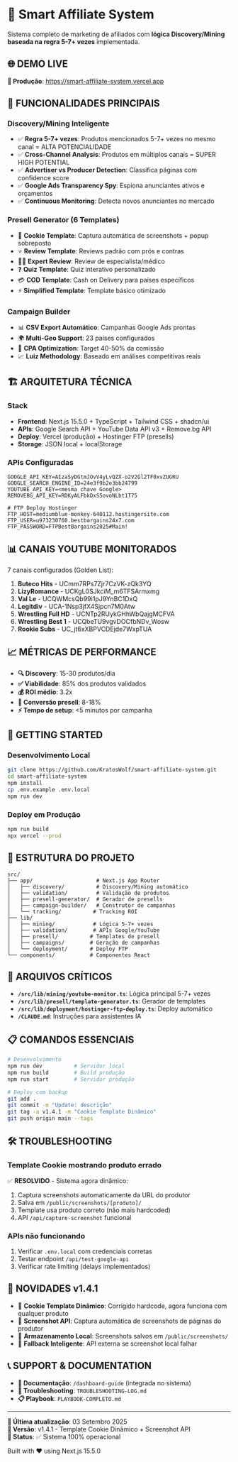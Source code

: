 # 🚀 Smart Affiliate System

Sistema completo de marketing de afiliados com **lógica Discovery/Mining baseada na regra 5-7+ vezes** implementada.

## 🌐 **DEMO LIVE**

**🔗 Produção**: https://smart-affiliate-system.vercel.app

## 🎯 **FUNCIONALIDADES PRINCIPAIS**

### **Discovery/Mining Inteligente**
- ✅ **Regra 5-7+ vezes**: Produtos mencionados 5-7+ vezes no mesmo canal = ALTA POTENCIALIDADE
- ✅ **Cross-Channel Analysis**: Produtos em múltiplos canais = SUPER HIGH POTENTIAL
- ✅ **Advertiser vs Producer Detection**: Classifica páginas com confidence score
- ✅ **Google Ads Transparency Spy**: Espiona anunciantes ativos e orçamentos
- ✅ **Continuous Monitoring**: Detecta novos anunciantes no mercado

### **Presell Generator (6 Templates)**
- 🍪 **Cookie Template**: Captura automática de screenshots + popup sobreposto
- ⭐ **Review Template**: Reviews padrão com prós e contras
- 👨‍⚕️ **Expert Review**: Review de especialista/médico
- ❓ **Quiz Template**: Quiz interativo personalizado
- 💳 **COD Template**: Cash on Delivery para países específicos
- ⚡ **Simplified Template**: Template básico otimizado

### **Campaign Builder**
- 📊 **CSV Export Automático**: Campanhas Google Ads prontas
- 🌍 **Multi-Geo Support**: 23 países configurados
- 🎯 **CPA Optimization**: Target 40-50% da comissão
- 📈 **Luiz Methodology**: Baseado em análises competitivas reais

## 🏗️ **ARQUITETURA TÉCNICA**

### **Stack**
- **Frontend**: Next.js 15.5.0 + TypeScript + Tailwind CSS + shadcn/ui
- **APIs**: Google Search API + YouTube Data API v3 + Remove.bg API
- **Deploy**: Vercel (produção) + Hostinger FTP (presells)
- **Storage**: JSON local + localStorage

### **APIs Configuradas**
```env
GOOGLE_API_KEY=AIzaSyDGtmJOvV4yLvQZX-o2V2Gl2TF0xvZUGRU
GOOGLE_SEARCH_ENGINE_ID=24e3f9b2e3bb24799
YOUTUBE_API_KEY=<mesma chave Google>
REMOVEBG_API_KEY=RDKyALFbkDxS5ovoNLbt1T75

# FTP Deploy Hostinger
FTP_HOST=mediumblue-monkey-640112.hostingersite.com
FTP_USER=u973230760.bestbargains24x7.com
FTP_PASSWORD=FTPBestBargains2025#Main!
```

## 📊 **CANAIS YOUTUBE MONITORADOS**

7 canais configurados (Golden List):
1. **Buteco Hits** - UCmm7RPs7Zjr7CzVK-zQk3YQ
2. **LizyRomance** - UCKgL0SJkciM_m6TFSArmxmg  
3. **Val Le** - UCQWMcsQb99i1pJ9YnBC1DxQ
4. **Legitdiv** - UCA-1Nsp3jfX4Sjpcn7M0Atw
5. **Wrestling Full HD** - UCNTp2RUykGHhWbQajgMCFVA
6. **Wrestling Best 1** - UCQbeTU9vgvDOCfbNDv_Wosw
7. **Rookie Subs** - UC_jt6xXBPVCDEjde7WxpTUA

## 📈 **MÉTRICAS DE PERFORMANCE**

- **🔍 Discovery**: 15-30 produtos/dia
- **✅ Viabilidade**: 85% dos produtos validados
- **💰 ROI médio**: 3.2x
- **🎯 Conversão presell**: 8-18%
- **⚡ Tempo de setup**: <5 minutos por campanha

## 🚀 **GETTING STARTED**

### Desenvolvimento Local
```bash
git clone https://github.com/KratosWolf/smart-affiliate-system.git
cd smart-affiliate-system
npm install
cp .env.example .env.local
npm run dev
```

### Deploy em Produção
```bash
npm run build
npx vercel --prod
```

## 📁 **ESTRUTURA DO PROJETO**

```
src/
├── app/                    # Next.js App Router
│   ├── discovery/          # Discovery/Mining automático
│   ├── validation/         # Validação de produtos
│   ├── presell-generator/  # Gerador de presells
│   ├── campaign-builder/   # Construtor de campanhas
│   └── tracking/          # Tracking ROI
├── lib/
│   ├── mining/            # Lógica 5-7+ vezes
│   ├── validation/        # APIs Google/YouTube
│   ├── presell/          # Templates de presell
│   ├── campaigns/        # Geração de campanhas
│   └── deployment/       # Deploy FTP
└── components/           # Componentes React
```

## 🔑 **ARQUIVOS CRÍTICOS**

- **`/src/lib/mining/youtube-monitor.ts`**: Lógica principal 5-7+ vezes
- **`/src/lib/presell/template-generator.ts`**: Gerador de templates
- **`/src/lib/deployment/hostinger-ftp-deploy.ts`**: Deploy automático
- **`/CLAUDE.md`**: Instruções para assistentes IA

## 📋 **COMANDOS ESSENCIAIS**

```bash
# Desenvolvimento
npm run dev          # Servidor local
npm run build        # Build produção
npm run start        # Servidor produção

# Deploy com backup
git add .
git commit -m "Update: descrição"
git tag -a v1.4.1 -m "Cookie Template Dinâmico"
git push origin main --tags
```

## 🛠️ **TROUBLESHOOTING**

### Template Cookie mostrando produto errado
✅ **RESOLVIDO** - Sistema agora dinâmico:
1. Captura screenshots automaticamente da URL do produtor
2. Salva em `/public/screenshots/[produto]/`
3. Template usa produto correto (não mais hardcoded)
4. API `/api/capture-screenshot` funcional

### APIs não funcionando
1. Verificar `.env.local` com credenciais corretas
2. Testar endpoint `/api/test-google-api`
3. Verificar rate limiting (delays implementados)

## 🌟 **NOVIDADES v1.4.1**

- 🍪 **Cookie Template Dinâmico**: Corrigido hardcode, agora funciona com qualquer produto
- 📸 **Screenshot API**: Captura automática de screenshots de páginas do produtor
- 💾 **Armazenamento Local**: Screenshots salvos em `/public/screenshots/`
- 🔄 **Fallback Inteligente**: API externa se screenshot local falhar

## 📞 **SUPPORT & DOCUMENTATION**

- **📖 Documentação**: `/dashboard-guide` (integrada no sistema)
- **🔧 Troubleshooting**: `TROUBLESHOOTING-LOG.md`
- **📋 Playbook**: `PLAYBOOK-COMPLETO.md`

---

**📅 Última atualização**: 03 Setembro 2025  
**🔖 Versão**: v1.4.1 - Template Cookie Dinâmico + Screenshot API  
**📍 Status**: ✅ Sistema 100% operacional

Built with ❤️ using Next.js 15.5.0